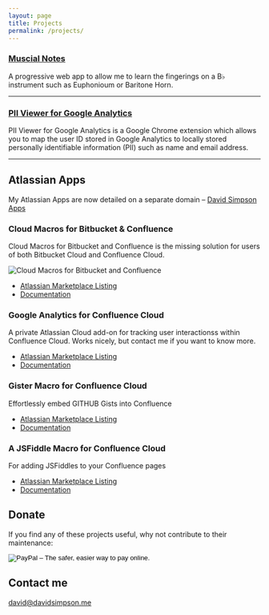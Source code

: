 ```yaml
---
layout: page
title: Projects
permalink: /projects/
---
```


### [Muscial Notes](/labs/musical-notes)

A progressive web app to allow me to learn the fingerings on a B&#9837; instrument such as Euphonioum or Baritone Horn.

---

### [PII Viewer for Google Analytics](/pii-viewer-for-google-analytics/)

PII Viewer for Google Analytics is a Google Chrome extension which allows you to map the user ID stored in Google Analytics to locally stored personally identifiable information (PII) such as name and email address.

---

## Atlassian Apps

My Atlassian Apps are now detailed on a separate domain &ndash; <a href="https://dsapps.dev/" target="_blank">David Simpson Apps</a>

### Cloud Macros for Bitbucket & Confluence

Cloud Macros for Bitbucket and Confluence is the missing solution for users of both Bitbucket Cloud and Confluence Cloud.

![Cloud Macros for Bitbucket and Confluence](https://dvdsmpsn.atlassian.net/wiki/download/attachments/11567116/4-macros.png?version=1&modificationDate=1445942143501&cacheVersion=1&api=v2&effects=border-simple,blur-border)

- [Atlassian Marketplace Listing](https://marketplace.atlassian.com/plugins/me.davidsimpson.confluence.addon.bitbucket-issues/cloud/overview)
- [Documentation](https://dvdsmpsn.atlassian.net/wiki/spaces/bitbucket)

### Google Analytics for Confluence Cloud

A private Atlassian Cloud add-on for tracking user interactionss within Confluence Cloud. Works nicely, but contact me if you want to know more.

- [Atlassian Marketplace Listing](https://marketplace.atlassian.com/plugins/me.davidsimpson.confluence.addon.google-analytics-for-confluence/cloud/overview)
- [Documentation](https://dvdsmpsn.atlassian.net/wiki/display/analytics/Documentation)

### Gister Macro for Confluence Cloud

Effortlessly embed GITHUB Gists into Confluence

- [Atlassian Marketplace Listing](https://marketplace.atlassian.com/plugins/me.davidsimpson.confluence.addon.gister/cloud/overview)
- [Documentation](https://dvdsmpsn.atlassian.net/wiki/spaces/gister)

### A JSFiddle Macro for Confluence Cloud

For adding JSFiddles to your Confluence pages

- [Atlassian Marketplace Listing](https://marketplace.atlassian.com/plugins/me.davidsimpson.confluence.addon.jsfiddle/server/overview)
- [Documentation](#TODO)

## Donate

If you find any of these projects useful, why not contribute to their maintenance:

<form action="https://www.paypal.com/cgi-bin/webscr" method="post" target="_top">
   <input type="hidden" name="cmd" value="_s-xclick">
   <input type="hidden" name="hosted_button_id" value="47SSZXRKTN6FJ">
   <input type="image" src="https://www.paypalobjects.com/en_GB/i/btn/btn_donate_SM.gif" border="0" name="submit" alt="PayPal – The safer, easier way to pay online."><img alt="" border="0" src="https://www.paypalobjects.com/en_GB/i/scr/pixel.gif" width="1" height="1">
</form>

## Contact me

[david@davidsimpson.me](mailto:david+project+page@davidsimpson.me)
